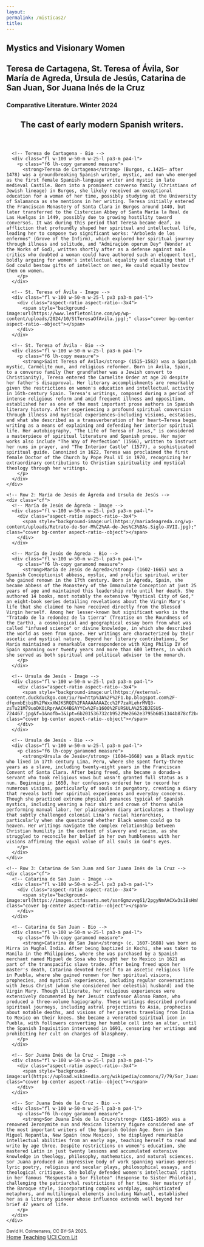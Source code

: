```yaml
--- 
layout: 
permalink: /misticas2/
title:
---
```


<link rel="stylesheet" href="https://unpkg.com/tachyons@4.12.0/css/tachyons.min.css"/>

<!-- Header Section -->
<article class="vh-100 dt w-100 bg-orange">
  <div class="dtc v-mid tc navy ph3 ph4-l">
    <h1 class="f6 f2-m f-subheadline-l fw6 tc helvetica">Mystics and Visionary Women</h1>
    <h2 class="f5 f2-m f-subheadline-l white fw5 garamond tc">Teresa de Cartagena, St. Teresa of Ávila, Sor María de Agreda, Úrsula de Jesús, Catarina de San Juan, Sor Juana Inés de la Cruz</h2>
    <h3 class="f2 fw7 ttu tracked lh-title mt0 mb3 avenir">Comparative Literature. Winter 2024</h3>
  </div>
</article>

<!-- Introduction Section -->
<article class="cf pa3 mw9 center">
  <header class="fl w-100 w-50-l pa3-m pa4-l mb3 mb5-l">
    <h2 class="lh-title f b helvetica mt0">
      The cast of early modern Spanish writers.
    </h2>
  </header>
  
  <!-- Biographies Section -->
  <section class="fl w-100">
    <!-- Row 1: Teresa de Cartagena and St. Teresa of Ávila -->
    <div class="cf">
      <!-- Teresa de Cartagena - Image -->
      <div class="fl w-100 w-50-m w-25-l pv3 pa3-m pa4-l">
        <div class="aspect-ratio aspect-ratio--3x4">
          <span style="background-image:url(https://orchardnotes.com/wp-content/uploads/2024/03/peasants-picking-manuscript.jpg);" class="cover bg-center aspect-ratio--object"></span>
        </div>
      </div>
      
      <!-- Teresa de Cartagena - Bio -->
      <div class="fl w-100 w-50-m w-25-l pa3-m pa4-l">
        <p class="f6 lh-copy garamond measure">
          <strong>Teresa de Cartagena</strong> (Burgos, c.1425– after 1478) was a groundbreaking Spanish writer, mystic, and nun who emerged as the first female Spanish-language writer and mystic in late medieval Castile. Born into a prominent converso family (Christians of Jewish lineage) in Burgos, she likely received an exceptional education for a woman of her time, possibly studying at the University of Salamanca as she mentions in her writing. Teresa initially entered the Franciscan Monastery of Santa Clara in Burgos around 1440, but later transferred to the Cistercian Abbey of Santa María la Real de Las Huelgas in 1449, possibly due to growing hostility toward conversos. It was during this period that Teresa became deaf, an affliction that profoundly shaped her spiritual and intellectual life, leading her to compose two significant works: "Arboleda de los enfermos" (Grove of the Infirm), which explored her spiritual journey through illness and solitude, and "Admiraçión operum Dey" (Wonder at the Works of God), written shortly after as a defense against male critics who doubted a woman could have authored such an eloquent text, boldly arguing for women's intellectual equality and claiming that if God could bestow gifts of intellect on men, He could equally bestow them on women.
        </p>
      </div>

      <!-- St. Teresa of Ávila - Image -->
      <div class="fl w-100 w-50-m w-25-l pv3 pa3-m pa4-l">
        <div class="aspect-ratio aspect-ratio--3x4">
          <span style="background-image:url(https://www.leafletonline.com/wp/wp-content/uploads/2024/10/StTeresaOfAvila.jpg);" class="cover bg-center aspect-ratio--object"></span>
        </div>
      </div>
      
      <!-- St. Teresa of Ávila - Bio -->
      <div class="fl w-100 w-50-m w-25-l pa3-m pa4-l">
        <p class="f6 lh-copy measure">
          <strong>Saint Teresa of Ávila</strong> (1515–1582) was a Spanish mystic, Carmelite nun, and religious reformer. Born in Ávila, Spain, to a converso family (her grandfather was a Jewish convert to Christianity), Teresa entered the Carmelite Order at age 20 despite her father's disapproval. Her literary accomplishments are remarkable given the restrictions on women's education and intellectual activity in 16th-century Spain. Teresa's writings, composed during a period of intense religious reform and amid frequent illness and opposition, established her as one of the most important prose authors in Spanish literary history. After experiencing a profound spiritual conversion through illness and mystical experiences—including visions, ecstasies, and what she described as a transverberation of her heart—Teresa began writing as a means of explaining and defending her interior spiritual life. Her autobiography, "The Life of Teresa of Jesus," is considered a masterpiece of spiritual literature and Spanish prose. Her major works also include "The Way of Perfection" (1566), written to instruct her nuns in prayer, and "The Interior Castle" (1577), a sophisticated spiritual guide. Canonized in 1622, Teresa was proclaimed the first female Doctor of the Church by Pope Paul VI in 1970, recognizing her extraordinary contributions to Christian spirituality and mystical theology through her writings.      
        </p>
      </div>
    </div>

    <!-- Row 2: María de Jesús de Ágreda and Ursula de Jesús -->
    <div class="cf">
      <!-- María de Jesús de Ágreda - Image -->
      <div class="fl w-100 w-50-m w-25-l pv3 pa3-m pa4-l">
        <div class="aspect-ratio aspect-ratio--3x4">
          <span style="background-image:url(https://mariadeagreda.org/wp-content/uploads/Retrato-de-Sor-M%C2%AA-de-Jes%C3%BAs.Siglo-XVII.jpg);" class="cover bg-center aspect-ratio--object"></span>
        </div>
      </div>
      
      <!-- María de Jesús de Ágreda - Bio -->
      <div class="fl w-100 w-50-m w-25-l pa3-m pa4-l">
        <p class="f6 lh-copy garamond measure">
          <strong>María de Jesús de Ágreda</strong> (1602-1665) was a Spanish Conceptionist abbess, mystic, and prolific spiritual writer who gained renown in the 17th century. Born in Ágreda, Spain, she became abbess of the Monastery of the Immaculate Conception at just 25 years of age and maintained this leadership role until her death. She authored 14 books, most notably the extensive "Mystical City of God," an eight-book series detailing revelations about the Virgin Mary's life that she claimed to have received directly from the Blessed Virgin herself. Among her lesser-known but significant works is the "Tratado de la redondez de la tierra" (Treatise on the Roundness of the Earth), a cosmological and geographical essay born from what was called "infused science" or divine knowledge, in which she described the world as seen from space. Her writings are characterized by their ascetic and mystical nature. Beyond her literary contributions, Sor María maintained a remarkable correspondence with King Philip IV of Spain spanning over twenty years and more than 600 letters, in which she served as both spiritual and political advisor to the monarch. 
        </p>
      </div>

      <!-- Ursula de Jesús - Image -->
      <div class="fl w-100 w-50-m w-25-l pv3 pa3-m pa4-l">
        <div class="aspect-ratio aspect-ratio--3x4">
          <span style="background-image:url(https://external-content.duckduckgo.com/iu/?u=http%3A%2F%2F1.bp.blogspot.com%2F-dfgvmbEjbi8%2FWxxXWJKSRQI%2FAAAAAAAAZcc%2F7zaXLehrMVQ3-zsTu21M79uoDKOiRprAACK4BGAYYCw%2Fs1600%2FURSULA%252BJESUS-724467.jpg&f=1&nofb=1&ipt=6b201536732cb95229e2662e3795b6051344b878cf2b40e6cb0ca159f75507f3&ipo=images);" class="cover bg-center aspect-ratio--object"></span>
        </div>
      </div>
      
      <!-- Ursula de Jesús - Bio -->
      <div class="fl w-100 w-50-m w-25-l pa3-m pa4-l">
        <p class="f6 lh-copy garamond measure">
          <strong>Ursula de Jesús</strong> (1604–1668) was a Black mystic who lived in 17th century Lima, Peru, where she spent forty-three years as a slave, including twenty-eight years in the Franciscan Convent of Santa Clara. After being freed, she became a donada—a servant who took religious vows but wasn't granted full status as a nun. Beginning in 1650, her confessors ordered her to record her numerous visions, particularly of souls in purgatory, creating a diary that reveals both her spiritual experiences and everyday concerns. Though she practiced extreme physical penances typical of Spanish mystics, including wearing a hair shirt and crown of thorns while performing manual labor, her plainspoken diary articulates a theology that subtly challenged colonial Lima's racial hierarchies, particularly when she questioned whether Black women could go to heaven. Her writings navigate the complex relationship between Christian humility in the context of slavery and racism, as she struggled to reconcile her belief in her own humbleness with her visions affirming the equal value of all souls in God's eyes.
        </p>
      </div>
    </div>

    <!-- Row 3: Catarina de San Juan and Sor Juana Inés de la Cruz -->
    <div class="cf">
      <!-- Catarina de San Juan - Image -->
      <div class="fl w-100 w-50-m w-25-l pv3 pa3-m pa4-l">
        <div class="aspect-ratio aspect-ratio--3x4">
          <span style="background-image:url(https://images.ctfassets.net/ssn6gmzvvg61/2pgyNmAACXw3s1BsHmhWfV/21af894d3f3f1330ed71f424fc38b869/MughalArtistDetail2.jpg);" class="cover bg-center aspect-ratio--object"></span>
        </div>
      </div>
      
      <!-- Catarina de San Juan - Bio -->
      <div class="fl w-100 w-50-m w-25-l pa3-m pa4-l">
        <p class="f6 lh-copy garamond measure">
          <strong>Catarina de San Juan</strong> (c. 1607-1688) was born as Mirra in Mughal India. After being baptized in Kochi, she was taken to Manila in the Philippines, where she was purchased by a Spanish merchant named Miguel de Sosa who brought her to Mexico in 1621 as part of the transpacific slave trade. After being freed upon her master's death, Catarina devoted herself to an ascetic religious life in Puebla, where she gained renown for her spiritual visions, prophecies, and mystical experiences, including regular conversations with Jesus Christ (whom she considered her celestial husband) and the Virgin Mary. Though illiterate, her religious experiences were extensively documented by her Jesuit confessor Alonso Ramos, who produced a three-volume hagiography. These writings described profound spiritual journeys, including astral projections to Asia, prophecies about notable deaths, and visions of her parents traveling from India to Mexico on their knees. She became a venerated spiritual icon in Puebla, with followers converting her humble cell into an altar, until the Spanish Inquisition intervened in 1691, censoring her writings and prohibiting her cult on charges of blasphemy.
        </p>
      </div>

      <!-- Sor Juana Inés de la Cruz - Image -->
      <div class="fl w-100 w-50-m w-25-l pv3 pa3-m pa4-l">
        <div class="aspect-ratio aspect-ratio--3x4">
          <span style="background-image:url(https://upload.wikimedia.org/wikipedia/commons/7/79/Sor_Juana_In%C3%A9s_de_la_Cruz_%281772%29.jpg);" class="cover bg-center aspect-ratio--object"></span>
        </div>
      </div>
      
      <!-- Sor Juana Inés de la Cruz - Bio -->
      <div class="fl w-100 w-50-m w-25-l pa3-m pa4-l">
        <p class="f6 lh-copy garamond measure">
          <strong>Sor Juana Inés de la Cruz</strong> (1651-1695) was a renowned Jeronymite nun and Mexican literary figure considered one of the most important writers of the Spanish Golden Age. Born in San Miguel Nepantla, New Spain (now Mexico), she displayed remarkable intellectual abilities from an early age, teaching herself to read and write by age three. Despite restrictions on women's education, she mastered Latin in just twenty lessons and accumulated extensive knowledge in theology, philosophy, mathematics, and natural sciences. Sor Juana produced an impressive body of work spanning various genres: lyric poetry, religious and secular plays, philosophical essays, and theological critiques. She boldly defended women's intellectual rights in her famous "Respuesta a Sor Filotea" (Response to Sister Philotea), challenging the patriarchal restrictions of her time. Her mastery of the Baroque style, incorporating complex wordplay, sophisticated metaphors, and multilingual elements including Nahuatl, established her as a literary pioneer whose influence extends well beyond her brief 47 years of life.
        </p>
      </div>
    </div>
  </section>
</article>

<!-- Footer -->
<footer class="pv4 ph3 ph5-m bg-orange ph6-l mid-gray">
  <small class="f6 db light-gray code tc">David H. Colmenares, CC BY-SA 2025.</small>
  <div class="tc code mt3">
    <a href="http://dhcg.xyz" title="Home" class="f6 dib ph2 link white dim">Home</a>
    <a href="/courses/" title="Courses" class="f6 dib ph2 link white dim">Teaching</a>
    <a href="https://www.humanities.uci.edu/complit" title="UCI" class="f6 dib ph2 link white dim">UCI Com Lit</a>
  </div>
</footer>
